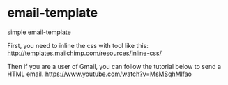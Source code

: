 # email-template
simple email-template

First, you need to inline the css with tool like this:
http://templates.mailchimp.com/resources/inline-css/

Then if you are a user of Gmail, you can follow the tutorial below to send a HTML email.
https://www.youtube.com/watch?v=MsMSqhMlfao
